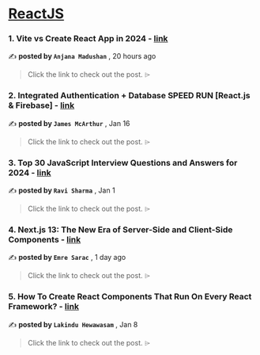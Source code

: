 
<h1><a href=https://medium.com/tag/reactjs/recommended target="_blank" rel="noopener noreferrer">ReactJS</a></h1>
<h3>1. Vite vs Create React App in 2024 - <a href=https://medium.com/bitsrc/vite-vs-create-react-app-326e8cc2c46b?source=tag_recommended_feed---------0-84----------reactjs----------4ed094fe_fd62_4020_8f46_f243a911e584------- target="_blank" rel="noopener noreferrer">link</a></h3>

✍️ **posted by `Anjana Madushan`** <date> , 20 hours ago</date>

<blockquote>Click the link to check out the post. ⌲</blockquote>

<h3>2. Integrated Authentication + Database SPEED RUN [React.js & Firebase] - <a href=https://medium.com/dev-genius/integrated-authentication-database-speed-run-react-js-firebase-39f577d28666?source=tag_recommended_feed---------1-107----------reactjs----------4ed094fe_fd62_4020_8f46_f243a911e584------- target="_blank" rel="noopener noreferrer">link</a></h3>

✍️ **posted by `James McArthur`** <date> , Jan 16</date>

<blockquote>Click the link to check out the post. ⌲</blockquote>

<h3>3. Top 30 JavaScript Interview Questions and Answers for 2024 - <a href=https://medium.com/@javascriptcentric/top-30-javascript-interview-questions-and-answers-for-2024-7f1e2d1d0638?source=tag_recommended_feed---------2-85----------reactjs----------4ed094fe_fd62_4020_8f46_f243a911e584------- target="_blank" rel="noopener noreferrer">link</a></h3>

✍️ **posted by `Ravi Sharma`** <date> , Jan 1</date>

<blockquote>Click the link to check out the post. ⌲</blockquote>

<h3>4. Next.js 13: The New Era of Server-Side and Client-Side Components - <a href=https://medium.com/@emreesrc/next-js-13-the-new-era-of-server-side-and-client-side-components-93a02b5ad705?source=tag_recommended_feed---------3-84----------reactjs----------4ed094fe_fd62_4020_8f46_f243a911e584------- target="_blank" rel="noopener noreferrer">link</a></h3>

✍️ **posted by `Emre Sarac`** <date> , 1 day ago</date>

<blockquote>Click the link to check out the post. ⌲</blockquote>

<h3>5. How To Create React Components That Run On Every React Framework? - <a href=https://medium.com/bitsrc/create-react-components-in-nextjs-bea5ce6d7171?source=tag_recommended_feed---------4-107----------reactjs----------4ed094fe_fd62_4020_8f46_f243a911e584------- target="_blank" rel="noopener noreferrer">link</a></h3>

✍️ **posted by `Lakindu Hewawasam`** <date> , Jan 8</date>

<blockquote>Click the link to check out the post. ⌲</blockquote>

